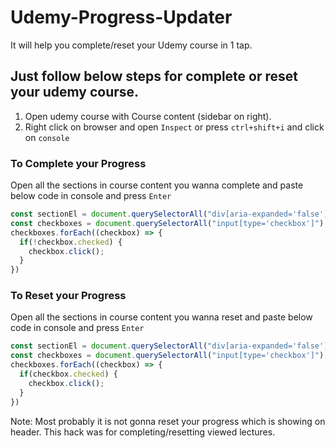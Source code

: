 # Udemy-Progress-Updater
It will help you complete/reset your Udemy course in 1 tap.

## Just follow below steps for complete or reset your udemy course.

1. Open udemy course with Course content (sidebar on right).
2. Right click on browser and open `Inspect` or press `ctrl+shift+i` and click on `console`

### To Complete your Progress

Open all the sections in course content you wanna complete and paste below code in console and press `Enter`

```js
const sectionEl = document.querySelectorAll("div[aria-expanded='false']");
const checkboxes = document.querySelectorAll("input[type='checkbox']");
checkboxes.forEach((checkbox) => {
  if(!checkbox.checked) {
    checkbox.click();
  }
})
```

### To Reset your Progress

Open all the sections in course content you wanna reset and paste below code in console and press `Enter`

```js
const sectionEl = document.querySelectorAll("div[aria-expanded='false']");
const checkboxes = document.querySelectorAll("input[type='checkbox']");
checkboxes.forEach((checkbox) => {
  if(checkbox.checked) {
    checkbox.click();
  }
})
```

Note: Most probably it is not gonna reset your progress which is showing on header. This hack was for completing/resetting viewed lectures.
